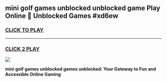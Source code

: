 
## mini golf games unblocked unblocked game Play Online 👋 Unblocked Games #xd6ew
<h3>
<a href="https://premium.freeplayer.one?title=mini_golf_games_unblocked&ref=21F">CLICK TO PLAY</a></h3>
<hr>

<h3>
<a href="https://premium.freeplayer.one?title=mini_golf_games_unblocked&ref=21F">CLICK 2 PLAY</a>
  
</h3>

<a href="https://premium.freeplayer.one?title=mini_golf_games_unblocked&ref=21F/"><img src="https://clearcache.store/games.png"></a>


**mini golf games unblocked games unblocked: Your Gateway to Fun and Accessible Online Gaming**
